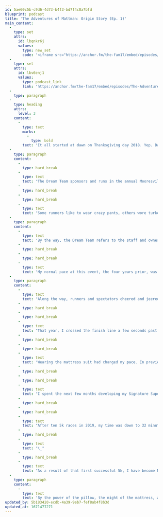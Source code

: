 ```yaml
---
id: 5ae60c5b-c9d6-4d73-b4f3-bd7f4c8a7bfd
blueprint: podcast
title: 'The Adventures of Mattman: Origin Story (Ep. 1)'
main_content:
  -
    type: set
    attrs:
      id: lbqnkr6j
      values:
        type: new_set
        code: '<iframe src="https://anchor.fm/the-fam17/embed/episodes/The-Adventures-of-Mattman-Origin-Story-Ep--1-er9j6h/a-a5b187b" height="102px" width="400px" frameborder="0" scrolling="no"></iframe>'
  -
    type: set
    attrs:
      id: lbv6enj1
      values:
        type: podcast_link
        link: 'https://anchor.fm/the-fam17/embed/episodes/The-Adventures-of-Mattman-Origin-Story-Ep--1-er9j6h/a-a5b187b'
  -
    type: paragraph
  -
    type: heading
    attrs:
      level: 3
    content:
      -
        type: text
        marks:
          -
            type: bold
        text: 'It all started at dawn on Thanksgiving day 2018. Yep. Dawn! Not 3 p.m. on a Friday or 10 a.m. on a Monday. I’m a sleep superhero for crying out loud. Dawn!'
  -
    type: paragraph
    content:
      -
        type: hard_break
      -
        type: text
        text: "The Dream Team sponsors and runs in the annual Mooresville Christian Mission Turkey Trot every year. When the pistol fired to start the 2018 race, a giant crowd of 1,800 people charged through downtown Mooresville, NC!\_ It was awesome!"
      -
        type: hard_break
      -
        type: hard_break
      -
        type: text
        text: "Some runners like to wear crazy pants, others wore turkey hats, and a few of us on the Dream Team suited up in our promotional mattress costumes leftover from a High School fundraiser earlier that year. For years we wanted to run the races with a twin size mattress strapped to our backs. Or maybe two of us could carry a king size mattress the whole race. The suits were an entertaining compromise!\_ We pinned Dream Team shirts to the back of each one to let people know “We are the Dream Team!”\_ It was a lot of fun!"
  -
    type: paragraph
    content:
      -
        type: text
        text: 'By the way, the Dream Team refers to the staff and owners of Sweet Dreams Mattress and Furniture. We’re a family-owned, four-store operation in the Lake Norman, North Carolina area.'
      -
        type: hard_break
      -
        type: hard_break
      -
        type: text
        text: 'My normal pace at this event, the four years prior, was 56 minutes. Not a fast 5k! But I don’t train or prepare. I’m not a runner. My expectations were even lower that year wearing a five-pound windcatcher.'
  -
    type: paragraph
    content:
      -
        type: text
        text: "Along the way, runners and spectators cheered and jeered at my outfit. I was mistaken for an oven mitt and a piece of toast! In my witty replies and in the heat of the moment, I found a pun-worthy response by shouting “I’m Mattman!”\_"
      -
        type: hard_break
      -
        type: hard_break
      -
        type: text
        text: "That year, I crossed the finish line a few seconds past 44 minutes. I was extremely proud of myself! I did not know I could run that fast!\_ Zero preparation, zero training.\_I just rolled out of one bed and into another!"
      -
        type: hard_break
      -
        type: hard_break
      -
        type: text
        text: 'Wearing the mattress suit had changed my pace. In previous years I started too fast and after a short stretch, I slowed to walk/run for the remainder of the 5k. The mattress suit slowed me down at the beginning. My initial pace never overwhelmed me and I trotted slow and steady from start to finish. Shaved 12 minutes right of the top.'
      -
        type: hard_break
      -
        type: hard_break
      -
        type: text
        text: "I spent the next few months developing my Signature Super Sleep Superhero Suit to run in more 5k’s. All around Lake Norman, I wanted to run them all! Like a superhero’s band of expert brethren, the Dream Team rushed to my aide with sleep tips. We had meetings to discuss developing a bedtime routine, a wake-up routine, and learned ways to fall asleep quickly, and ways to stay asleep for long periods of uninterrupted rest.\_"
      -
        type: hard_break
      -
        type: hard_break
      -
        type: text
        text: "After ten 5k races in 2019, my time was down to 32 minutes. Again, I was not working out, training, or running in my free time. I am not a runner. But a good night’s sleep had awakened one of my superpowers, which is the ability to focus. I knew my pace. I knew what to expect. With a good night’s sleep, I could focus and push myself. I could reach new limits!\_ And that was the fun part of it. Every race was a different track and a different course. Regardless, I could perform at a higher level every time."
      -
        type: hard_break
      -
        type: text
        text: "\_"
      -
        type: hard_break
      -
        type: text
        text: "As a result of that first successful 5k, I have become Mattman! Not a day goes by that I do not have a Signature Super Sleep Superhero Suit within arm’s reach. I am always on call except when I’m sleeping and always ready to fight the things that keep you up at night!\_\_"
  -
    type: paragraph
    content:
      -
        type: text
        text: 'By the power of the pillow, the might of the mattress, and the surety of the sheets, I hope to help everybody sleep better at night so they can awaken their own superpowers to use in their daily lives.'
updated_by: 5b183420-ecdb-4a39-9eb7-fef8ab4f8b3d
updated_at: 1671477271
---
```

